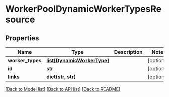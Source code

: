 # WorkerPoolDynamicWorkerTypesResource

## Properties
Name | Type | Description | Notes
------------ | ------------- | ------------- | -------------
**worker_types** | [**list[DynamicWorkerType]**](DynamicWorkerType.md) |  | [optional] 
**id** | **str** |  | [optional] 
**links** | **dict(str, str)** |  | [optional] 

[[Back to Model list]](../README.md#documentation-for-models) [[Back to API list]](../README.md#documentation-for-api-endpoints) [[Back to README]](../README.md)

